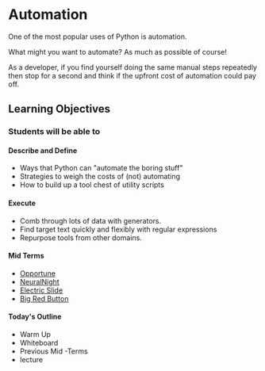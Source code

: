 # Automation

One of the most popular uses of Python is automation.

What might you want to automate? As much as possible of course!

As a developer, if you find yourself doing the same manual steps repeatedly then stop for a second and think if the upfront cost of automation could pay off.

## Learning Objectives

### Students will be able to

#### Describe and Define

- Ways that Python can "automate the boring stuff"
- Strategies to weigh the costs of (not) automating
- How to build up a tool chest of utility scripts

#### Execute

- Comb through lots of data with generators.
- Find target text quickly and flexibly with regular expressions
- Repurpose tools from other domains.

#### Mid Terms

- [Opportune](opportune-app.herokuapp.com)
- [NeuralNight](https://neuralknight.herokuapp.com/)
- [Electric Slide](http://electric-slide.herokuapp.com/)
- [Big Red Button](https://github.com/daniel-frey/Big-Red-Button.git)

#### Today's Outline

- Warm Up
- Whiteboard
- Previous Mid -Terms
- lecture
